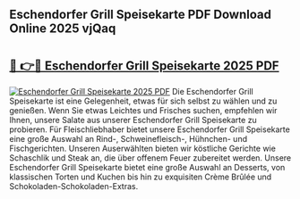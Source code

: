 ## Eschendorfer Grill Speisekarte PDF Download Online 2025 vjQaq

# <h2><a href="http://gc7b3o.nevu.top/?p=Eschendorfer+Grill+Speisekarte">🔗 👉🔴 Eschendorfer Grill Speisekarte 2025 PDF</a></h2>

[![Eschendorfer Grill Speisekarte 2025 PDF](https://i.imgur.com/dBaPXMq.png)](http://gc7b3o.nevu.top/?p=Eschendorfer+Grill+Speisekarte)
Die Eschendorfer Grill Speisekarte ist eine Gelegenheit, etwas für sich selbst zu wählen und zu genießen. Wenn Sie etwas Leichtes und Frisches suchen, empfehlen wir Ihnen, unsere Salate aus unserer Eschendorfer Grill Speisekarte zu probieren. Für Fleischliebhaber bietet unsere Eschendorfer Grill Speisekarte eine große Auswahl an Rind-, Schweinefleisch-, Hühnchen- und Fischgerichten. Unseren Auserwählten bieten wir köstliche Gerichte wie Schaschlik und Steak an, die über offenem Feuer zubereitet werden. Unsere Eschendorfer Grill Speisekarte bietet eine große Auswahl an Desserts, von klassischen Torten und Kuchen bis hin zu exquisiten Crème Brûlée und Schokoladen-Schokoladen-Extras.

